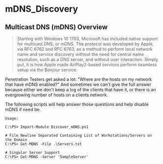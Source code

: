# mDNS_Discovery

## Multicast DNS (mDNS) Overview

> Starting with Windows 10 1703, Microsoft has included native support for multicast DNS, or mDNS. The protocol was developed by Apple, via RFC 6762 and RFC 6763, as a method to perform local network name and service discovery without the need for central name resolution, such as a DNS server, and without user interaction. Simply put, it is how Apple made AirPlay2-based services perform seamless setup via the Bonjour service.

Penetration Testers get asked a lot: "Where are the hosts on my network that have mDNS enabled?" And sometimes we can't give the full answer because either we don't keep a log of the clients that have it, or there is an evergrowing number of hosts on a clients network. 

The following scripts will help answer those questions and help disable mDNS if need be. 

```
Usage: 

C:\PS> Import-Module Discover_mDNS.ps1 

# File Newline Separated Containing List of Workstations/Servers on the Domain
C:\PS> Get-MDNS -File .\Servers.txt

# Singular Server Support
C:\PS> Get-MDNS -Server 'SampleServer'
```




